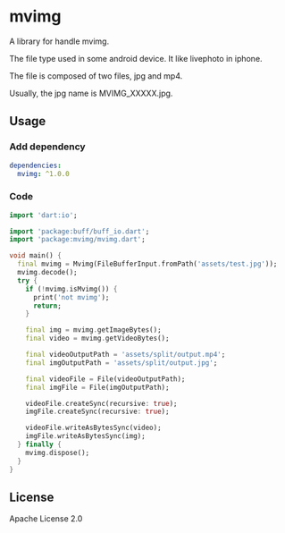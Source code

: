 # mvimg

A library for handle mvimg.

The file type used in some android device.
It like livephoto in iphone.

The file is composed of two files, jpg and mp4.

Usually, the jpg name is MVIMG_XXXXX.jpg.

## Usage

### Add dependency

```yaml
dependencies:
  mvimg: ^1.0.0
```

### Code

```dart
import 'dart:io';

import 'package:buff/buff_io.dart';
import 'package:mvimg/mvimg.dart';

void main() {
  final mvimg = Mvimg(FileBufferInput.fromPath('assets/test.jpg'));
  mvimg.decode();
  try {
    if (!mvimg.isMvimg()) {
      print('not mvimg');
      return;
    }

    final img = mvimg.getImageBytes();
    final video = mvimg.getVideoBytes();

    final videoOutputPath = 'assets/split/output.mp4';
    final imgOutputPath = 'assets/split/output.jpg';

    final videoFile = File(videoOutputPath);
    final imgFile = File(imgOutputPath);

    videoFile.createSync(recursive: true);
    imgFile.createSync(recursive: true);

    videoFile.writeAsBytesSync(video);
    imgFile.writeAsBytesSync(img);
  } finally {
    mvimg.dispose();
  }
}

```

## License

Apache License 2.0
